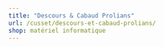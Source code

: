 ```yaml
---
title: "Descours & Cabaud Prolians"
url: /cusset/descours-et-cabaud-prolians/
shop: matériel informatique
---
```

